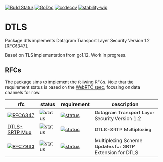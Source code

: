 [![Build Status](https://travis-ci.com/gortc/dtls.svg)](https://travis-ci.com/gortc/dtls)
[![GoDoc](https://godoc.org/github.com/gortc/dtls?status.svg)](http://godoc.org/github.com/gortc/dtls)
[![codecov](https://codecov.io/gh/gortc/dtls/branch/master/graph/badge.svg)](https://codecov.io/gh/gortc/dtls)
[![stability-wip](https://img.shields.io/badge/stability-wip-lightgrey.svg)](https://github.com/mkenney/software-guides/blob/master/STABILITY-BADGES.md#work-in-progress)
# DTLS

Package dtls implements Datagram Transport Layer Security Version 1.2 [[RFC6347](https://tools.ietf.org/html/rfc6347)].

Based on TLS implementation from go1.12. 
Work in progress.

## RFCs

The package aims to implement the follwing RFCs. Note that the requirement status is based on the [WebRTC spec](https://tools.ietf.org/html/draft-ietf-rtcweb-overview), focusing on data channels for now.

rfc | status | requirement | description
----|--------|-------------|----
[![RFC6347](https://img.shields.io/badge/RFC-6347-blue.svg)](https://tools.ietf.org/html/rfc6347) | ![status](https://img.shields.io/badge/status-research-orange.svg) | [![status](https://img.shields.io/badge/requirement-MUST-green.svg)](https://tools.ietf.org/html/rfc2119) | Datagram Transport Layer Security Version 1.2
[DTLS-SRTP Mux](https://tools.ietf.org/html/rfc5764#section-5.1.2) | ![status](https://img.shields.io/badge/status-research-orange.svg) | [![status](https://img.shields.io/badge/requirement-MUST-green.svg)](https://tools.ietf.org/html/rfc2119) | DTLS-SRTP Multiplexing
[![RFC7983](https://img.shields.io/badge/RFC-7983-blue.svg)](https://tools.ietf.org/html/rfc7983) | ![status](https://img.shields.io/badge/status-research-orange.svg) | [![status](https://img.shields.io/badge/requirement-MUST-green.svg)](https://tools.ietf.org/html/rfc2119) | Multiplexing Scheme Updates for SRTP Extension for DTLS
